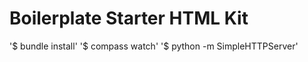 Boilerplate Starter HTML Kit
============================

'$ bundle install'
'$ compass watch'
'$ python -m SimpleHTTPServer'
